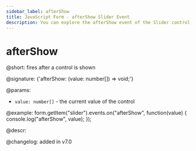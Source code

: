 ```yaml
---
sidebar_label: afterShow
title: JavaScript Form - afterShow Slider Event 
description: You can explore the afterShow event of the Slider control of Form in the documentation of the DHTMLX JavaScript UI library. Browse developer guides and API reference, try out code examples and live demos, and download a free 30-day evaluation version of DHTMLX Suite 7.
---
```


# afterShow

@short: fires after a control is shown

@signature: {'afterShow: (value: number[]) => void;'}

@params:
- `value: number[]` - the current value of the control

@example:
form.getItem("slider").events.on("afterShow", function(value) {
    console.log("afterShow", value);
});

@descr:

@changelog: added in v7.0
